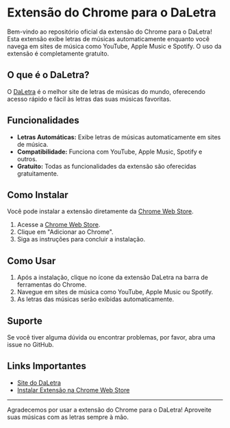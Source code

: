 # Extensão do Chrome para o DaLetra

Bem-vindo ao repositório oficial da extensão do Chrome para o DaLetra! Esta extensão exibe letras de músicas automaticamente enquanto você navega em sites de música como YouTube, Apple Music e Spotify. O uso da extensão é completamente gratuito.

## O que é o DaLetra?

O [DaLetra](https://daletra.com.br) é o melhor site de letras de músicas do mundo, oferecendo acesso rápido e fácil às letras das suas músicas favoritas.

## Funcionalidades

- **Letras Automáticas:** Exibe letras de músicas automaticamente em sites de música.
- **Compatibilidade:** Funciona com YouTube, Apple Music, Spotify e outros.
- **Gratuito:** Todas as funcionalidades da extensão são oferecidas gratuitamente.

## Como Instalar

Você pode instalar a extensão diretamente da [Chrome Web Store](https://chromewebstore.google.com/detail/daletra/lcioafeiamefbahhokaphlpoebdiihoj).

1. Acesse a [Chrome Web Store](https://chromewebstore.google.com/detail/daletra/lcioafeiamefbahhokaphlpoebdiihoj).
2. Clique em "Adicionar ao Chrome".
3. Siga as instruções para concluir a instalação.

## Como Usar

1. Após a instalação, clique no ícone da extensão DaLetra na barra de ferramentas do Chrome.
2. Navegue em sites de música como YouTube, Apple Music ou Spotify.
3. As letras das músicas serão exibidas automaticamente.

## Suporte

Se você tiver alguma dúvida ou encontrar problemas, por favor, abra uma issue no GitHub.

## Links Importantes

- [Site do DaLetra](https://daletra.com.br)
- [Instalar Extensão na Chrome Web Store](https://chromewebstore.google.com/detail/daletra/lcioafeiamefbahhokaphlpoebdiihoj)

---

Agradecemos por usar a extensão do Chrome para o DaLetra! Aproveite suas músicas com as letras sempre à mão.
